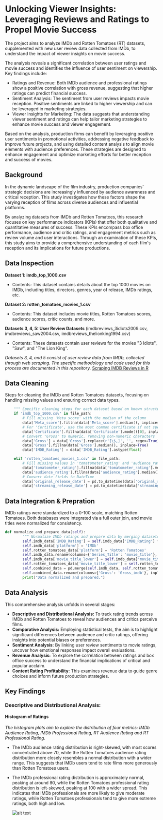 # Unlocking Viewer Insights: Leveraging Reviews and Ratings to Propel Movie Success


The project aims to analyze IMDb and Rotten Tomatoes (RT) datasets, supplemented with new user review data collected from IMDb, to understand the impact of viewer insights on movie success.

The analysis reveals a significant correlation between user ratings and movie success and identifies the influence of user sentiment on viewership. Key findings include:
- Ratings and Revenue: Both IMDb audience and professional ratings show a positive correlation with gross revenue, suggesting that higher ratings can predict financial success.
- Sentiment Analysis: The sentiment from user reviews impacts movie reception. Positive sentiments are linked to higher viewership and can be leveraged in marketing strategies.
- Viewer Insights for Marketing: The data suggests that understanding viewer sentiment and ratings can help tailor marketing strategies to enhance movie success and viewer engagement.


Based on the analysis, production firms can benefit by leveraging positive user sentiments in promotional activities, addressing negative feedback to improve future projects, and using detailed content analysis to align movie elements with audience preferences. These strategies are designed to enhance engagement and optimize marketing efforts for better reception and success of movies.

## Background
In the dynamic landscape of the film industry, production companies' strategic decisions are increasingly influenced by audience awareness and critical reception.  This study investigates how these factors shape the varying reception of films across diverse audiences and influential platforms.

By analyzing datasets from IMDb and Rotten Tomatoes, this research focuses on key performance indicators (KPIs) that offer both qualitative and quantitative measures of success. These KPIs encompass box office performance, audience and critic ratings, and engagement metrics such as review volume and user interactions.  Through an examination of these KPIs, this study aims to provide a comprehensive understanding of each film's reception and its implications for future productions. 

## Data Inspection
**Dataset 1: imdb_top_1000.csv**
- Contents: This dataset contains details about the top 1000 movies on IMDb, including titles, directors, genres, year of release, IMDb ratings, etc.

**Dataset 2: rotten_tomatoes_movies_1.csv**
- Contents: This dataset includes movie titles, Rotten Tomatoes scores, audience scores, critic counts, and more.

**Datasets 3, 4, 5: User Review Datasets** (imdbreviews_3idiots2009.csv, imdbreviews_saw2004.csv, imdbreviews_thelionking1994.csv)
- Contents: These datasets contain user reviews for the movies "3 Idiots", "Saw", and "The Lion King".

*Datasets 3, 4, and 5 consist of user review data from IMDb, collected through web scraping. The specific methodology and code used for this process are documented in this repository.* [Scraping IMDB Reviews in R](https://github.com/rishav21r/Scraping-IMDB-Review-in-R)

## Data Cleaning
Steps for cleaning the IMDb and Rotten Tomatoes datasets, focusing on handling missing values and ensuring correct data types. 
```python
    """ Specific cleaning steps for each dataset based on known structure. """
    if 'imdb_top_1000.csv' in file_path:
        # Fill missing 'Meta_score' with the median of the column
        data['Meta_score'].fillna(data['Meta_score'].median(), inplace=True)
        # For 'Certificate', use the most common certificate if not specified
        data['Certificate'].fillna(data['Certificate'].mode()[0], inplace=True)
        # Convert 'Gross' to numeric, removing non-numeric characters
        data['Gross'] = data['Gross'].replace(r'[\$,]', '', regex=True).astype(float)
        data['Gross'].fillna(data['Gross'].median(), inplace=True)
        data['IMDB_Rating'] = data['IMDB_Rating'].astype(float)

    elif 'rotten_tomatoes_movies_1.csv' in file_path:
        # Fill missing values in 'tomatometer_rating' and 'audience_rating'
        data['tomatometer_rating'].fillna(data['tomatometer_rating'].median(), inplace=True)
        data['audience_rating'].fillna(data['audience_rating'].median(), inplace=True)
        # Convert date fields to DateTime
        data['original_release_date'] = pd.to_datetime(data['original_release_date'], errors='coerce')
        data['streaming_release_date'] = pd.to_datetime(data['streaming_release_date'], errors='coerce')
```

## Data Integration & Prepration
IMDb ratings were standardized to a 0-100 scale, matching Rotten Tomatoes. Both databases were integrated via a full outer join, and movie titles were normalized for consistency.

```python
def normalize_and_prepare_data(self):
        """ Normalize IMDb ratings and prepare data by merging datasets. """
        self.imdb_data['IMDB_Rating'] = self.imdb_data['IMDB_Rating'] * 10
        self.imdb_data['platform'] = 'IMDb'
        self.rotten_tomatoes_data['platform'] = 'Rotten Tomatoes'
        self.imdb_data.rename(columns={'Series_Title': 'movie_title'}, inplace=True)
        self.imdb_data['movie_title_lower'] = self.imdb_data['movie_title'].str.lower()
        self.rotten_tomatoes_data['movie_title_lower'] = self.rotten_tomatoes_data['movie_title'].str.lower()
        self.combined_data = pd.merge(self.imdb_data, self.rotten_tomatoes_data, on='movie_title_lower', how='outer', suffixes=('_imdb', '_rt'))
        self.combined_data.rename(columns={'Gross': 'Gross_imdb'}, inplace=True)
        print("Data normalized and prepared.")
```


## Data Analysis
This comprehensive analysis unfolds in several stages:
- **Descriptive and Distributional Analysis:** To track rating trends across IMDb and Rotten Tomatoes to reveal how audiences and critics perceive films.
- **Comparative Analysis:** Employing statistical tests, the aim is to highlight significant differences between audience and critic ratings, offering insights into potential biases or preferences.
- **Sentiment Analysis:** By linking user review sentiments to movie ratings, uncover how emotional responses impact overall evaluations.
- **Revenue Analysis:** To explore the correlation between ratings and box office success to understand the financial implications of critical and popular acclaim.
- **Content Rating Profitability:** This examines revenue data to guide genre choices and inform future production strategies.



## Key Findings

### Descriptive and Distributional Analysis:
#### Histogram of Ratings 
*_The histogram plots aim to explore the distribution of four metrics: IMDb Audience Rating, IMDb Professional Rating, RT Audience Rating and RT Professional Rating._*
- The IMDb audience rating distribution is right-skewed, with most scores concentrated above 70, while the Rotten Tomatoes audience rating distribution more closely resembles a normal distribution with a wider range. This suggests that IMDb users tend to rate films more generously than Rotten Tomatoes users.

- The IMDb professional rating distribution is approximately normal, peaking at around 80, while the Rotten Tomatoes professional rating distribution is left-skewed, peaking at 100 with a wider spread. This indicates that IMDb professionals are more likely to give moderate ratings, while Rotten Tomatoes professionals tend to give more extreme ratings, both high and low.

  ![alt text](image.jpg)

